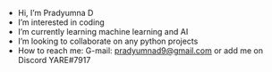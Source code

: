 - Hi, I’m Pradyumna D
- I’m interested in coding 
- I’m currently learning machine learning and AI
- I’m looking to collaborate on any python projects
- How to reach me: G-mail: pradyumnad9@gmail.com or add me on Discord YARE#7917

<!---
YARE0909/YARE0909 is a ✨ special ✨ repository because its `README.md` (this file) appears on your GitHub profile.
You can click the Preview link to take a look at your changes.
--->
